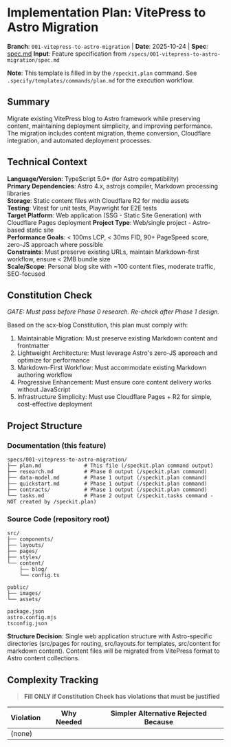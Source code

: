 # Implementation Plan: VitePress to Astro Migration

**Branch**: `001-vitepress-to-astro-migration` | **Date**: 2025-10-24 | **Spec**: [spec.md](spec.md)
**Input**: Feature specification from `/specs/001-vitepress-to-astro-migration/spec.md`

**Note**: This template is filled in by the `/speckit.plan` command. See `.specify/templates/commands/plan.md` for the execution workflow.

## Summary

Migrate existing VitePress blog to Astro framework while preserving content, maintaining deployment simplicity, and improving performance. The migration includes content migration, theme conversion, Cloudflare integration, and automated deployment processes.

## Technical Context

**Language/Version**: TypeScript 5.0+ (for Astro compatibility)  
**Primary Dependencies**: Astro 4.x, astrojs compiler, Markdown processing libraries  
**Storage**: Static content files with Cloudflare R2 for media assets  
**Testing**: Vitest for unit tests, Playwright for E2E tests  
**Target Platform**: Web application (SSG - Static Site Generation) with Cloudflare Pages deployment
**Project Type**: Web/single project - Astro-based static site  
**Performance Goals**: < 100ms LCP, < 30ms FID, 90+ PageSpeed score, zero-JS approach where possible  
**Constraints**: Must preserve existing URLs, maintain Markdown-first workflow, ensure < 2MB bundle size  
**Scale/Scope**: Personal blog site with ~100 content files, moderate traffic, SEO-focused

## Constitution Check

*GATE: Must pass before Phase 0 research. Re-check after Phase 1 design.*

Based on the scx-blog Constitution, this plan must comply with:

1. Maintainable Migration: Must preserve existing Markdown content and frontmatter
2. Lightweight Architecture: Must leverage Astro's zero-JS approach and optimize for performance
3. Markdown-First Workflow: Must accommodate existing Markdown authoring workflow
4. Progressive Enhancement: Must ensure core content delivery works without JavaScript
5. Infrastructure Simplicity: Must use Cloudflare Pages + R2 for simple, cost-effective deployment

## Project Structure

### Documentation (this feature)

```text
specs/001-vitepress-to-astro-migration/
├── plan.md              # This file (/speckit.plan command output)
├── research.md          # Phase 0 output (/speckit.plan command)
├── data-model.md        # Phase 1 output (/speckit.plan command)
├── quickstart.md        # Phase 1 output (/speckit.plan command)
├── contracts/           # Phase 1 output (/speckit.plan command)
└── tasks.md             # Phase 2 output (/speckit.tasks command - NOT created by /speckit.plan)
```

### Source Code (repository root)

```text
src/
├── components/
├── layouts/
├── pages/
├── styles/
└── content/
    ├── blog/
    └── config.ts

public/
├── images/
└── assets/

package.json
astro.config.mjs
tsconfig.json
```

**Structure Decision**: Single web application structure with Astro-specific directories (src/pages for routing, src/layouts for templates, src/content for markdown content). Content files will be migrated from VitePress format to Astro content collections.

## Complexity Tracking

> **Fill ONLY if Constitution Check has violations that must be justified**

| Violation | Why Needed | Simpler Alternative Rejected Because |
|-----------|------------|-------------------------------------|
| (none) | | |
